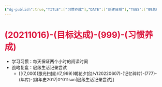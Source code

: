 ```yaml
---
{"dg-publish":true,"TITLE":["习惯养成"],"DATE":["创建日期"],"TAGS":["09总结复盘/目标达成"],"ALIASES":["目标达成_习惯养成"],"CATEGORY":[],"permalink":"/6-000/6-999/20211016-999/","dgHomeLink":true,"dgPassFrontmatter":true}
---
```


# <font color=#DC143C>(20211016)-(目标达成)-(999)-(习惯养成)</font>
+ 学习习惯：每天保证两个小时的阅读时间
+ 战略复盘：层级生活记录尝试
    + [[(7_000)(激光扫描)/(7_999)(朝花夕拾)/√(20220607)-(记忆碎片)-(777)-(年库)-(编年史2017)#^011sun|层级生活记录尝试]]